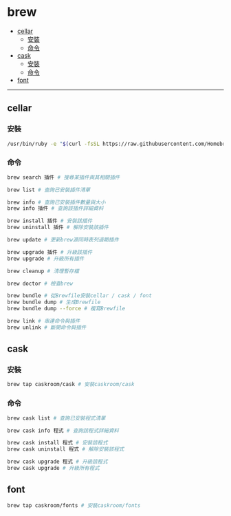 # brew

<!-- vim-markdown-toc GFM -->

* [cellar](#cellar)
    - [安裝](#安裝)
    - [命令](#命令)
* [cask](#cask)
    - [安裝](#安裝-1)
    - [命令](#命令-1)
* [font](#font)

<!-- vim-markdown-toc -->

---

## cellar

### 安裝

```zsh
/usr/bin/ruby -e "$(curl -fsSL https://raw.githubusercontent.com/Homebrew/install/master/install)" # 安裝brew
```

### 命令

```zsh
brew search 插件 # 搜尋某插件與其相關插件

brew list # 查詢已安裝插件清單

brew info # 查詢已安裝插件數量與大小
brew info 插件 # 查詢該插件詳細資料

brew install 插件 # 安裝該插件
brew uninstall 插件 # 解除安裝該插件

brew update # 更新brew源同時表列過期插件

brew upgrade 插件 # 升級該插件
brew upgrade # 升級所有插件

brew cleanup # 清理暫存檔

brew doctor # 檢查brew

brew bundle # 從Brewfile安裝cellar / cask / font
brew bundle dump # 生成Brewfile
brew bundle dump --force # 複寫Brewfile

brew link # 串連命令與插件
brew unlink # 斷開命令與插件
```

## cask

### 安裝

```zsh
brew tap caskroom/cask # 安裝caskroom/cask
```

### 命令

```zsh
brew cask list # 查詢已安裝程式清單

brew cask info 程式 # 查詢該程式詳細資料

brew cask install 程式 # 安裝該程式
brew cask uninstall 程式 # 解除安裝該程式

brew cask upgrade 程式 # 升級該程式
brew cask upgrade # 升級所有程式
```

## font

```zsh
brew tap caskroom/fonts # 安裝caskroom/fonts
```

